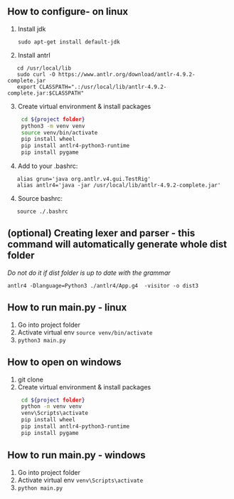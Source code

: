 ## How to configure- on linux
1. Install jdk
   ```
   sudo apt-get install default-jdk
   ```
2. Install antrl
```
   cd /usr/local/lib
   sudo curl -O https://www.antlr.org/download/antlr-4.9.2-complete.jar
   export CLASSPATH=".:/usr/local/lib/antlr-4.9.2-complete.jar:$CLASSPATH"
```

3. Create virtual environment & install packages
   ```bash
    cd ${project folder}
    python3 -m venv venv
    source venv/bin/activate
    pip install wheel
    pip install antlr4-python3-runtime
    pip install pygame
   ```
3. Add to your .bashrc:
```
   alias grun='java org.antlr.v4.gui.TestRig'
   alias antlr4='java -jar /usr/local/lib/antlr-4.9.2-complete.jar'
```
4. Source bashrc:
```
   source ./.bashrc
```

## (optional) Creating lexer and parser - this command will automatically generate whole dist folder
*Do not do  it if dist folder is up to date with the grammar*
```
antlr4 -Dlanguage=Python3 ./antlr4/App.g4  -visitor -o dist3
```

## How to run main.py - linux
1. Go into project folder
2. Activate virtual env `source venv/bin/activate`
3. `python3 main.py`
   
## How to open on windows
1. git clone
2. Create virtual environment & install packages
   ```bash
    cd ${project folder}
    python -m venv venv
    venv\Scripts\activate
    pip install wheel
    pip install antlr4-python3-runtime
    pip install pygame
   ```

## How to run main.py - windows
1. Go into project folder
2. Activate virtual env `venv\Scripts\activate`
3. `python main.py`